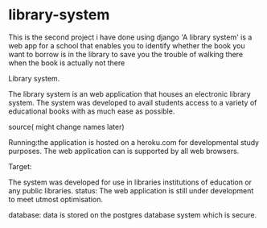 # library-system


This is the second project i have done using django
'A library system' is a web app for a school that enables you to identify whether the book you want to borrow is in the library to save you the trouble of walking there when the book is actually not there

Library system.

The library system is an web application that houses an electronic library system.
The system was developed to avail students access to a variety of educational books with as much ease as possible.

source( might change names later)

Running:the application is hosted on a heroku.com for developmental study purposes.
 The web application can is supported by all web browsers.

Target:

The system was developed for use in libraries institutions of education or any public libraries.
status: The web application is still under development to meet utmost optimisation.

database:
data is stored on the postgres database system which is secure.



